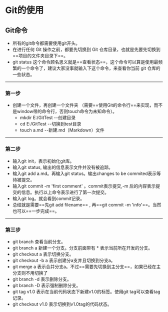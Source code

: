 # Git的使用
## Git命令
- 所有的git命令都需要使用git开头。
- 在进行任何 Git 操作之前，都要先切换到 Git 仓库目录，也就是先要先切换到==项目的文件夹目录下==。
- git status 这个命令顾名思义就是==查看状态==，这个命令可以算是使用最频繁的一个命令了，建议大家没事就输入下这个命令，来查看你当前 git 仓库的一些状态。
***
### 第一步
   - 创建一个文件，再创建一个文件夹
   （需要==使用Git的命令行==来实现，而不是window带的命令行，否则touch命令为未知命令）。
     - mkdir E:/GitTest    --创建目录 
     - cd E:/GitTest       --切换到test目录
     - touch a.md          --新建.md（Markdown）文件
***
### 第二步
   - 输入git init，表示初始化git库。
   - 输入git status, 输出的信息表示文件并没有被追踪。
   - 输入git add a.md。再输入git status。输出changes to be commited表示等待被提交。
   - 输入git commit -m 'first comment' 。commit表示提交,-m 后的内容表示提交的信息。执行以上命令表示进行了第一次提交。
   - 输入git log。就会看到commit记录。
   - 总结就是需要==先git add filename== , 再==git commit -m 'info'==。当然也可以==一步完成==。
***
### 第三步
   - git branch 查看当前分支。
   - git branch a 新建一个分支。分支前面带有 * 表示当前所在开发的分支。
   - git checkout a 表示切换分支。
   - git checkout -b a 表示创建分a支并且切换到分支a。
   - git merge a 表示合并分支a。不过==需要先切换到主分支==，如果已经在主分支则不用切换了
   - git branch -d 表示删除分支。
   - git branch -D 表示强制删除分支。
   - git tag v1.0 表示在当前代码状态下新建v1.0的标签。使用git tag可以查看tag记录。
   - git checkout v1.0 表示切换到v1.0tag的代码状态。





































  
  
  
  
  
  
  
  
  
  
  
  
  
  
  
  
  
  
  
  
  
  
  
  
  
  
 